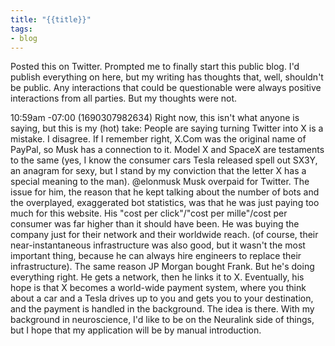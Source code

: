 ```yaml
---
title: "{{title}}"
tags:
- blog
---
```


Posted this on Twitter. Prompted me to finally start this public blog. I'd publish everything on here, but my writing has thoughts that, well, shouldn't be public. Any interactions that could be questionable were always positive interactions from all parties. But my thoughts were not.

10:59am -07:00 (1690307982634)
Right now, this isn't what anyone is saying, but this is my (hot) take:
People are saying turning Twitter into X is a mistake. I disagree. If I remember right, X.Com was the original name of PayPal, so Musk has a connection to it. Model X and SpaceX are testaments to the same (yes, I know the consumer cars Tesla released spell out SX3Y, an anagram for sexy, but I stand by my conviction that the letter X has a special meaning to the man).
@elonmusk Musk overpaid for Twitter. The issue for him, the reason that he kept talking about the number of bots and the overplayed, exaggerated bot statistics, was that he was just paying too much for this website. His "cost per click"/"cost per mille"/cost per consumer was far higher than it should have been. He was buying the company just for their network and their worldwide reach. (of course, their near-instantaneous infrastructure was also good, but it wasn't the most important thing, because he can always hire engineers to replace their infrastructure). The same reason JP Morgan bought Frank.
But he's doing everything right. He gets a network, then he links it to X. Eventually, his hope is that X becomes a world-wide payment system, where you think about a car and a Tesla drives up to you and gets you to your destination, and the payment is handled in the background. The idea is there. With my background in neuroscience, I'd like to be on the Neuralink side of things, but I hope that my application will be by manual introduction.
